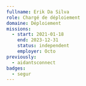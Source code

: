 ```yaml
---
fullname: Erik Da Silva
role: Chargé de déploiement
domaine: Déploiement
missions:
  - start: 2021-01-18
    end: 2023-12-31
    status: independent
    employer: Octo
previously:
  - aidantsconnect
badges:
  - segur
---
```


